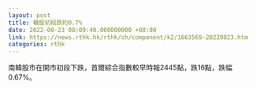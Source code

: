 ```yaml
---
layout: post
title: 韓股初段跌約0.7%
date: 2022-08-23 08:09:40.000000000 +08:00
link: https://news.rthk.hk/rthk/ch/component/k2/1663569-20220823.htm
categories: rthk
---
```


南韓股市在開市初段下跌，首爾綜合指數較早時報2445點，跌16點，跌幅0.67%。
